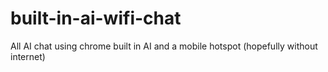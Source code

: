 # built-in-ai-wifi-chat
All AI chat using chrome built in AI and a mobile hotspot (hopefully without internet)
